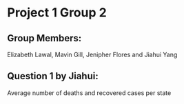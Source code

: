 # Project 1 Group 2

## Group Members:

Elizabeth Lawal, Mavin Gill, Jenipher Flores and Jiahui Yang

## Question 1 by Jiahui: 

Average number of deaths and recovered cases per state
